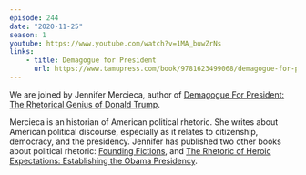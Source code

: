 ```yaml
---
episode: 244
date: "2020-11-25"
season: 1
youtube: https://www.youtube.com/watch?v=1MA_buwZrNs
links:
    - title: Demagogue for President
      url: https://www.tamupress.com/book/9781623499068/demagogue-for-president/
---
```

We are joined by Jennifer Mercieca, author of [Demagogue For President: The Rhetorical Genius of Donald Trump][book1].

Mercieca is an historian of American political rhetoric. She writes about American political discourse, especially as it relates to citizenship, democracy, and the presidency. Jennifer has published two other books about political rhetoric: [Founding Fictions][book0], and [The Rhetoric of Heroic Expectations: Establishing the Obama Presidency][book2].

[book0]: http://www.uapress.ua.edu/product/Founding-Fictions,4770.aspx
[book1]: https://www.tamupress.com/book/9781623499068/demagogue-for-president/
[book2]: https://www.tamupress.com/book/9781623490423/the-rhetoric-of-heroic-expectations/
